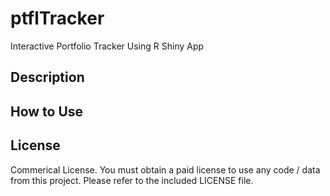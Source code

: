 # ptflTracker
 Interactive Portfolio Tracker Using R Shiny App

## Description

## How to Use

## License
Commerical License. You must obtain a paid license to use any code / data from this project. Please refer to the included LICENSE file.